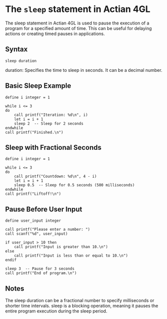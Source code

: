 # The `sleep` statement in Actian 4GL

The sleep statement in Actian 4GL is used to pause the execution of a program for a specified amount of time. This can be useful for delaying actions or creating timed pauses in applications.

## Syntax

```4gl
sleep duration
```

duration: Specifies the time to sleep in seconds. It can be a decimal number.

## Basic Sleep Example

```4gl
define i integer = 1

while i <= 3
do
    call printf("Iteration: %d\n", i)
    let i = i + 1
    sleep 2  -- Sleep for 2 seconds
endwhile
call printf("Finished.\n")
```

## Sleep with Fractional Seconds

```4gl
define i integer = 1

while i <= 3
do
    call printf("Countdown: %d\n", 4 - i)
    let i = i + 1
    sleep 0.5  -- Sleep for 0.5 seconds (500 milliseconds)
endwhile
call printf("Liftoff!\n")
```

## Pause Before User Input
```4gl
define user_input integer

call printf("Please enter a number: ")
call scanf("%d", user_input)

if user_input > 10 then
    call printf("Input is greater than 10.\n")
else
    call printf("Input is less than or equal to 10.\n")
endif

sleep 3  -- Pause for 3 seconds
call printf("End of program.\n")
```

## Notes
The sleep duration can be a fractional number to specify milliseconds or shorter time intervals.
sleep is a blocking operation, meaning it pauses the entire program execution during the sleep period.